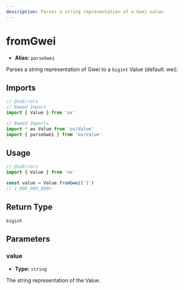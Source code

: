 ```yaml
---
description: Parses a string representation of a Gwei value.
---
```


# fromGwei

- **Alias:** `parseGwei`

Parses a string representation of Gwei to a `bigint` Value (default: wei).

## Imports

```ts twoslash
// @noErrors
// Named Import
import { Value } from 'ox'

// Named Imports
import * as Value from 'ox/Value'
import { parseGwei } from 'ox/Value'
```

## Usage

```ts twoslash
// @noErrors
import { Value } from 'ox'

const value = Value.fromGwei('1')
// 1_000_000_000n
```

## Return Type

`bigint`

## Parameters

### value

- **Type:** `string`

The string representation of the Value.

